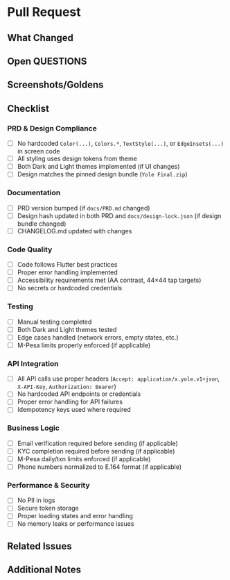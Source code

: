 # Pull Request

## What Changed
<!-- Describe the changes in this PR -->

## Open QUESTIONS
<!-- List any questions or ambiguities that need clarification -->
<!-- Reference file:line if relevant -->

## Screenshots/Goldens
<!-- Add screenshots for UI changes, especially for both Dark and Light themes -->
<!-- For Flutter: Include golden test screenshots if applicable -->

## Checklist
<!-- Check all that apply -->

### PRD & Design Compliance
- [ ] No hardcoded `Color(...)`, `Colors.*`, `TextStyle(...)`, or `EdgeInsets(...)` in screen code
- [ ] All styling uses design tokens from theme
- [ ] Both Dark and Light themes implemented (if UI changes)
- [ ] Design matches the pinned design bundle (`Yole Final.zip`)

### Documentation
- [ ] PRD version bumped (if `docs/PRD.md` changed)
- [ ] Design hash updated in both PRD and `docs/design-lock.json` (if design bundle changed)
- [ ] CHANGELOG.md updated with changes

### Code Quality
- [ ] Code follows Flutter best practices
- [ ] Proper error handling implemented
- [ ] Accessibility requirements met (AA contrast, 44×44 tap targets)
- [ ] No secrets or hardcoded credentials

### Testing
- [ ] Manual testing completed
- [ ] Both Dark and Light themes tested
- [ ] Edge cases handled (network errors, empty states, etc.)
- [ ] M-Pesa limits properly enforced (if applicable)

### API Integration
- [ ] All API calls use proper headers (`Accept: application/x.yole.v1+json`, `X-API-Key`, `Authorization: Bearer`)
- [ ] No hardcoded API endpoints or credentials
- [ ] Proper error handling for API failures
- [ ] Idempotency keys used where required

### Business Logic
- [ ] Email verification required before sending (if applicable)
- [ ] KYC completion required before sending (if applicable)
- [ ] M-Pesa daily/txn limits enforced (if applicable)
- [ ] Phone numbers normalized to E.164 format (if applicable)

### Performance & Security
- [ ] No PII in logs
- [ ] Secure token storage
- [ ] Proper loading states and error handling
- [ ] No memory leaks or performance issues

## Related Issues
<!-- Link to related issues or tickets -->

## Additional Notes
<!-- Any additional context or notes for reviewers -->
